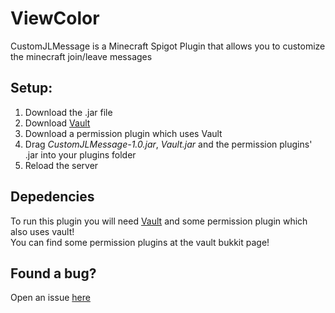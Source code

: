 # **ViewColor**
CustomJLMessage is a Minecraft Spigot Plugin that allows you to customize the minecraft join/leave messages

## Setup:
1. Download the .jar file
2. Download [Vault](https://dev.bukkit.org/projects/vault)
3. Download a permission plugin which uses Vault
4. Drag *CustomJLMessage-1.0.jar*, *Vault.jar* and the permission plugins' .jar into your plugins folder
5. Reload the server

## Depedencies  
To run this plugin you will need [Vault](https://dev.bukkit.org/projects/vault) and some permission plugin which also uses vault!  
You can find some permission plugins at the vault bukkit page!

## Found a bug?

Open an issue [here](https://github.com/Flotares/CustomJLMessage/issues)
